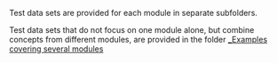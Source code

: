 
Test data sets are provided for each module in separate subfolders.

Test data sets that do not focus on one module alone, but combine concepts from different modules, are provided in the folder [_Examples covering several modules](../examples/_Examples%20covering%20several%20modules)
